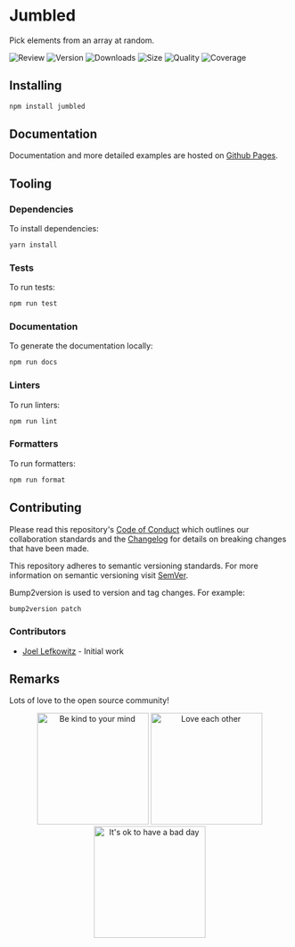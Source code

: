 # Jumbled

Pick elements from an array at random.

![Review](https://img.shields.io/github/actions/workflow/status/JoelLefkowitz/jumbled/review.yml)
![Version](https://img.shields.io/npm/v/jumbled)
![Downloads](https://img.shields.io/npm/dw/jumbled)
![Size](https://img.shields.io/bundlephobia/min/jumbled)
![Quality](https://img.shields.io/codacy/grade/_)
![Coverage](https://img.shields.io/codacy/coverage/_)

## Installing

```bash
npm install jumbled
```

## Documentation

Documentation and more detailed examples are hosted on [Github Pages](https://joellefkowitz.github.io/jumbled).

## Tooling

### Dependencies

To install dependencies:

```bash
yarn install
```

### Tests

To run tests:

```bash
npm run test
```

### Documentation

To generate the documentation locally:

```bash
npm run docs
```

### Linters

To run linters:

```bash
npm run lint
```

### Formatters

To run formatters:

```bash
npm run format
```

## Contributing

Please read this repository's [Code of Conduct](CODE_OF_CONDUCT.md) which outlines our collaboration standards and the [Changelog](CHANGELOG.md) for details on breaking changes that have been made.

This repository adheres to semantic versioning standards. For more information on semantic versioning visit [SemVer](https://semver.org).

Bump2version is used to version and tag changes. For example:

```bash
bump2version patch
```

### Contributors

- [Joel Lefkowitz](https://github.com/joellefkowitz) - Initial work

## Remarks

Lots of love to the open source community!

<div align='center'>
    <img width=200 height=200 src='https://media.giphy.com/media/osAcIGTSyeovPq6Xph/giphy.gif' alt='Be kind to your mind' />
    <img width=200 height=200 src='https://media.giphy.com/media/KEAAbQ5clGWJwuJuZB/giphy.gif' alt='Love each other' />
    <img width=200 height=200 src='https://media.giphy.com/media/WRWykrFkxJA6JJuTvc/giphy.gif' alt="It's ok to have a bad day" />
</div>
